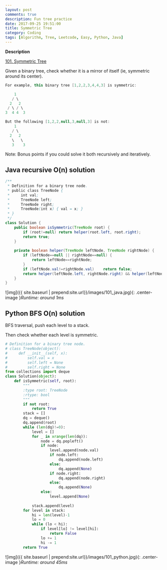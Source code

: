 ```yaml
---
layout: post
comments: true
description: Fun tree practice
date: 2017-09-25 19:51:00
title: Symmetric Tree
category: Coding
tags: [Algorithm, Tree, Leetcode, Easy, Python, Java]
---
```


**Description**

[101. Symmetric Tree](https://leetcode.com/problems/symmetric-tree/discuss/)

Given a binary tree, check whether it is a mirror of itself (ie, symmetric around its center).
```java
For example, this binary tree [1,2,2,3,4,4,3] is symmetric:

    1
   / \
  2   2
 / \ / \
3  4 4  3
```
```java
But the following [1,2,2,null,3,null,3] is not:
    1
   / \
  2   2
   \   \
   3    3
```
Note:
Bonus points if you could solve it both recursively and iteratively.



## Java recursive O(n) solution


```java
/**
 * Definition for a binary tree node.
 * public class TreeNode {
 *     int val;
 *     TreeNode left;
 *     TreeNode right;
 *     TreeNode(int x) { val = x; }
 * }
 */
class Solution {
    public boolean isSymmetric(TreeNode root) {
        if (root!=null) return helper(root.left, root.right);
        return true;
    }
    
    private boolean helper(TreeNode leftNode, TreeNode rightNode) {
        if (leftNode==null || rightNode==null) {
            return leftNode==rightNode;
        }
        if (leftNode.val!=rightNode.val)    return false;
        return helper(leftNode.left, rightNode.right) && helper(leftNode.right, rightNode.left);
    }
}
```
![img]({{ site.baseurl | prepend:site.url}}/images/101_java.jpg){: .center-image }*Runtime: around 1ms*


## Python BFS O(n) solution
BFS traversal, push each level to a stack.

Then check whether each level is symmetric.

```python
# Definition for a binary tree node.
# class TreeNode(object):
#     def __init__(self, x):
#         self.val = x
#         self.left = None
#         self.right = None
from collections import deque
class Solution(object):
    def isSymmetric(self, root):
        """
        :type root: TreeNode
        :rtype: bool
        """
        if not root:
            return True
        stack = []
        dq = deque()
        dq.append(root)
        while (len(dq)!=0):
            level = []
            for _ in xrange(len(dq)):
                node = dq.popleft()
                if node:
                    level.append(node.val)
                    if node.left:
                        dq.append(node.left)
                    else:
                        dq.append(None)
                    if node.right:
                        dq.append(node.right)
                    else:
                        dq.append(None)
                else:
                    level.append(None)
                
            stack.append(level)
        for level in stack:
            hi = len(level)-1
            lo = 0
            while (lo < hi):
                if level[lo] != level[hi]:
                    return False
                lo += 1
                hi -= 1
        return True
```
![img]({{ site.baseurl | prepend:site.url}}/images/101_python.jpg){: .center-image }*Runtime: around 45ms*



